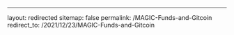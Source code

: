 ---
layout: redirected
sitemap: false
permalink: /MAGIC-Funds-and-Gitcoin
redirect_to: /2021/12/23/MAGIC-Funds-and-Gitcoin
